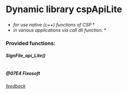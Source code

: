 # Dynamic library **cspApiLite**

###
* *for use native (c++) functions of CSP* *
* *in various applications via call dll function.* *

###

### Provided functions:
##### SignFile_api_Lite()



#
##### @07E4 Fixosoft 
###### [feedback](mailto:serg.home153@gmail.com)

